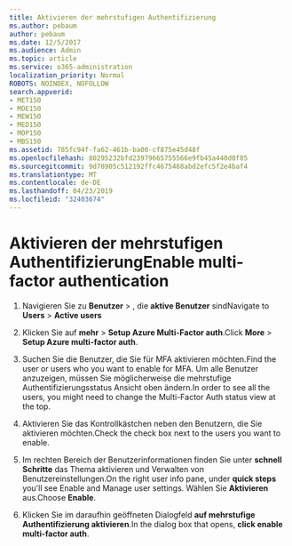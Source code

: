 ```yaml
---
title: Aktivieren der mehrstufigen Authentifizierung
ms.author: pebaum
author: pebaum
ms.date: 12/5/2017
ms.audience: Admin
ms.topic: article
ms.service: o365-administration
localization_priority: Normal
ROBOTS: NOINDEX, NOFOLLOW
search.appverid:
- MET150
- MOE150
- MEW150
- MED150
- MOP150
- MBS150
ms.assetid: 785fc94f-fa62-461b-ba00-cf875e45d48f
ms.openlocfilehash: 80295232bfd23979665755566e9fb45a440d0f85
ms.sourcegitcommit: 9d78905c512192ffc4675468abd2efc5f2e4baf4
ms.translationtype: MT
ms.contentlocale: de-DE
ms.lasthandoff: 04/23/2019
ms.locfileid: "32403674"
---
```

# <a name="enable-multi-factor-authentication"></a><span data-ttu-id="0ba26-102">Aktivieren der mehrstufigen Authentifizierung</span><span class="sxs-lookup"><span data-stu-id="0ba26-102">Enable multi-factor authentication</span></span>

1. <span data-ttu-id="0ba26-103">Navigieren Sie zu **Benutzer** \> , die **aktive Benutzer** sind</span><span class="sxs-lookup"><span data-stu-id="0ba26-103">Navigate to **Users** \> **Active users**</span></span>
    
2. <span data-ttu-id="0ba26-104">Klicken Sie auf **mehr** \> **Setup Azure Multi-Factor auth**.</span><span class="sxs-lookup"><span data-stu-id="0ba26-104">Click **More** \> **Setup Azure multi-factor auth**.</span></span> 
    
3. <span data-ttu-id="0ba26-105">Suchen Sie die Benutzer, die Sie für MFA aktivieren möchten.</span><span class="sxs-lookup"><span data-stu-id="0ba26-105">Find the user or users who you want to enable for MFA.</span></span> <span data-ttu-id="0ba26-106">Um alle Benutzer anzuzeigen, müssen Sie möglicherweise die mehrstufige Authentifizierungsstatus Ansicht oben ändern.</span><span class="sxs-lookup"><span data-stu-id="0ba26-106">In order to see all the users, you might need to change the Multi-Factor Auth status view at the top.</span></span>
    
4. <span data-ttu-id="0ba26-107">Aktivieren Sie das Kontrollkästchen neben den Benutzern, die Sie aktivieren möchten.</span><span class="sxs-lookup"><span data-stu-id="0ba26-107">Check the check box next to the users you want to enable.</span></span>
    
5.  <span data-ttu-id="0ba26-108">Im rechten Bereich der Benutzerinformationen finden Sie unter **schnell Schritte** das Thema aktivieren und Verwalten von Benutzereinstellungen.</span><span class="sxs-lookup"><span data-stu-id="0ba26-108">On the right user info pane, under **quick steps** you'll see Enable and Manage user settings.</span></span> <span data-ttu-id="0ba26-109">Wählen Sie **Aktivieren** aus.</span><span class="sxs-lookup"><span data-stu-id="0ba26-109">Choose **Enable**.</span></span> 
    
6. <span data-ttu-id="0ba26-110">Klicken Sie im daraufhin geöffneten Dialogfeld **auf mehrstufige Authentifizierung aktivieren**.</span><span class="sxs-lookup"><span data-stu-id="0ba26-110">In the dialog box that opens, **click enable multi-factor auth**.</span></span> 
    

